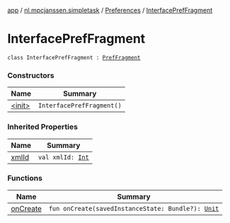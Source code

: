 [app](../../../index.md) / [nl.mpcjanssen.simpletask](../../index.md) / [Preferences](../index.md) / [InterfacePrefFragment](.)

# InterfacePrefFragment

`class InterfacePrefFragment : `[`PrefFragment`](../-pref-fragment/index.md)

### Constructors

| Name | Summary |
|---|---|
| [&lt;init&gt;](-init-.md) | `InterfacePrefFragment()` |

### Inherited Properties

| Name | Summary |
|---|---|
| [xmlId](../-pref-fragment/xml-id.md) | `val xmlId: `[`Int`](https://kotlinlang.org/api/latest/jvm/stdlib/kotlin/-int/index.html) |

### Functions

| Name | Summary |
|---|---|
| [onCreate](on-create.md) | `fun onCreate(savedInstanceState: Bundle?): `[`Unit`](https://kotlinlang.org/api/latest/jvm/stdlib/kotlin/-unit/index.html) |
